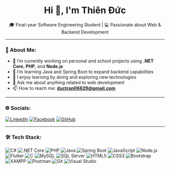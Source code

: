 <h1 align="center">Hi 👋, I'm Thiên Đức</h1>
<p align="center">🎓 Final-year Software Engineering Student | 💻 Passionate about Web & Backend Development</p>

---

### 👤 About Me:
- 🔭 I’m currently working on personal and school projects using **.NET Core**, **PHP**, and **Node.js**
- 🌱 I’m learning Java and Spring Boot to expand backend capabilities
- 🧠 I enjoy learning by doing and exploring new technologies
- 💬 Ask me about anything related to web development
- 📫 How to reach me: **ductran06629@gmail.com**

---

### 🌐 Socials:
[![LinkedIn](https://img.shields.io/badge/LinkedIn-%230077B5?style=flat&logo=linkedin&logoColor=white)](https://linkedin.com/in/thien-duc-dev)
[![Facebook](https://img.shields.io/badge/Facebook-%231877F2?style=flat&logo=facebook&logoColor=white)](https://www.facebook.com/profile.php?id=100027834360141)
[![GitHub](https://img.shields.io/badge/GitHub-%23121011?style=flat&logo=github&logoColor=white)](https://github.com/DucTranThien)

---

### 🛠️ Tech Stack:
![C#](https://img.shields.io/badge/C%23-239120?style=flat&logo=c-sharp&logoColor=white)
![.NET Core](https://img.shields.io/badge/.NET-512BD4?style=flat&logo=dotnet&logoColor=white)
![PHP](https://img.shields.io/badge/PHP-777BB4?style=flat&logo=php&logoColor=white)
![Java](https://img.shields.io/badge/Java-ED8B00?style=flat&logo=java&logoColor=white)
![Spring Boot](https://img.shields.io/badge/Spring%20Boot-6DB33F?style=flat&logo=spring-boot&logoColor=white)
![JavaScript](https://img.shields.io/badge/JavaScript-F7DF1E?style=flat&logo=javascript&logoColor=black)
![Node.js](https://img.shields.io/badge/Node.js-339933?style=flat&logo=node.js&logoColor=white)
![Flutter](https://img.shields.io/badge/Flutter-02569B?style=flat&logo=flutter&logoColor=white)
![C](https://img.shields.io/badge/C-00599C?style=flat&logo=c&logoColor=white)
![MySQL](https://img.shields.io/badge/MySQL-4479A1?style=flat&logo=mysql&logoColor=white)
![SQL Server](https://img.shields.io/badge/SQL%20Server-CC2927?style=flat&logo=microsoftsqlserver&logoColor=white)
![HTML5](https://img.shields.io/badge/HTML5-E34F26?style=flat&logo=html5&logoColor=white)
![CSS3](https://img.shields.io/badge/CSS3-1572B6?style=flat&logo=css3&logoColor=white)
![Bootstrap](https://img.shields.io/badge/Bootstrap-7952B3?style=flat&logo=bootstrap&logoColor=white)
![XAMPP](https://img.shields.io/badge/XAMPP-FB7A24?style=flat&logo=xampp&logoColor=white)
![Postman](https://img.shields.io/badge/Postman-FF6C37?style=flat&logo=postman&logoColor=white)
![Git](https://img.shields.io/badge/Git-F05032?style=flat&logo=git&logoColor=white)
![Visual Studio](https://img.shields.io/badge/VS-5C2D91?style=flat&logo=visualstudio&logoColor=white)



